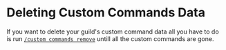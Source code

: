 # Deleting Custom Commands Data
If you want to delete your guild's custom command data all you have to do is run [`/custom commands remove`](../custom-commands/remove) untill all the custom commands are gone.
